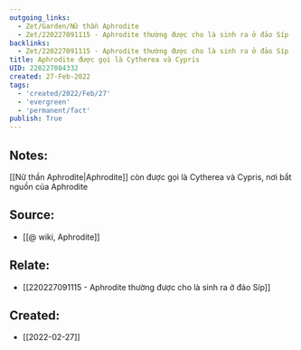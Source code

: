 ```yaml
---
outgoing_links:
  - Zet/Garden/Nữ thần Aphrodite
  - Zet/220227091115 - Aphrodite thường được cho là sinh ra ở đảo Síp
backlinks:
  - Zet/220227091115 - Aphrodite thường được cho là sinh ra ở đảo Síp
title: Aphrodite được gọi là Cytherea và Cypris
UID: 220227084332
created: 27-Feb-2022
tags:
  - 'created/2022/Feb/27'
  - 'evergreen'
  - 'permanent/fact'
publish: True
---
```

## Notes:
[[Nữ thần Aphrodite|Aphrodite]] còn được gọi là Cytherea và Cypris, nơi bắt nguồn của Aphrodite

## Source:
- [[@ wiki, Aphrodite]]

## Relate:
- [[220227091115 - Aphrodite thường được cho là sinh ra ở đảo Síp]]
## Created:
- [[2022-02-27]]
